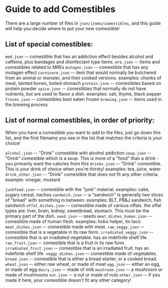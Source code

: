 # Guide to add Comestibles

There are a large number of files in `json/items/comestibles`, and this guide will help you decide where to put your new comestible!

## List of special comestibles:
`med.json` -- comestible that has an addiction effect besides alcohol and caffeine, plus bandages and disinfectant type items.
`mre.json` -- items and comestibles related to MREs
`mutagen.json` -- comestible that has any mutagen effect
`carnivore.json` -- item that would normally be butchered from an animal or monster, and their cooked versions. examples: chunks of meat, tainted bones, boiled stomach
`protein.json` -- comestibles based on protein powder
`spice.json` -- comestibles that normally do not have nutrients, but are used to flavor a dish. examples: salt, thyme, black pepper
`frozen.json` -- comestibles best eaten frozen
`brewing.json` -- items used in the brewing process

## List of normal comestibles, in order of priority:
When you have a comestible you want to add to the files, just go down this list, and the first filename you see in the list that matches the criteria is your choice!

`alcohol.json` -- "Drink" comestible with alcohol addiction
`soup.json` -- "Drink" comestible which is a soup. This is more of a "food" than a drink - you primarily want the calories from this
`drinks.json` -- "Drink" comestible. This is your drink of choice when you're thirsty! examples: tea, juice, water
`drink_other.json` -- "Drink" comestible that does not fit any other criteria. example: vinegar, mustard

`junkfood.json` -- comestible with the "junk" material. examples: cake, sugary cereal, nachos
`sandwich.json` -- a "sandwich" is generally two slices of "bread" with something in between. examples: BLT, PB&J sandwich, fish sandwich
`offal_dishes.json` -- comestible made of various offals. the offal types are: liver, brain, kidney, sweetbread, stomach. This must be the primary part of the dish.
`seed.json` -- seeds
`meat_dishes_human.json` -- comestible made of human flesh. examples: hobo helper, tio taco
`meat_dishes.json` -- comestible made with meat.
`raw_veggy.json` -- comestible that is a vegetable in its raw form.
`irradiated_veggy.json` -- comestible that is an irradiated vegetable. has an indefinite shelf life.
`raw_fruit.json` -- comestible that is a fruit in its raw form.
`irradiated_fruit.json` -- comestible that is an irradiated fruit. has an indefinite shelf life.
`veggy_dishes.json` -- comestible made of vegetables.
`bread.json` -- comestible that is either a bread starter, or a cooked bread.
`wheat.json` -- either raw wheat, or made of meat
`egg.json` -- either an egg, or made of egg
`dairy.json` -- made of milk
`mushroom.json` -- a mushroom or made of mushrooms
`nut.json` -- a nut or made of nuts
`other.json` -- if you made it here, your comestible doesn't fit any other category!